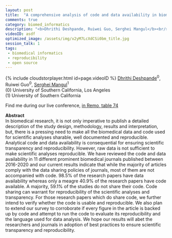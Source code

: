 ```yaml
---
layout: post
title:  "A comprehensive analysis of code and data availability in biomedical research"
comments: true
category: biomed_informatics
description: "<b>Dhrithi Deshpande, Ruiwei Guo, Serghei Mangul</b><br/>In biomedical research, it is not only imperative ..."
videoID: asdf
optimized_image: /assets/img/x2yM7LcXdCSi0bm_title.jpg
session_talk: 1
tags:
 - biomedical informatics
 - reproducibility
 - open source
---
```

{% include cloudstorplayer.html id=page.videoID %}
<u>Dhrithi Deshpande</u><sup>0</sup>, Ruiwei Guo<sup>0</sup>, [Serghei Mangul](http://sergheimangul.com)<sup>1</sup><br/>
\(0\) University of Southern California, Los Angeles<br/>
\(1\) University of Southern California

Find me during our live conference, [in Remo, table 74](https://remo.co)

<b>Abstract</b><br/>
In biomedical research, it is not only imperative to publish a detailed description of the study design, methodology, results and interpretation, but, there is a pressing need to make all the biomedical data and code used for scientific analyses sharable, well documented and reproducible. Analytical code and data availability is consequential for ensuring scientific transparency and reproducibility. However, raw data is not sufficient to make scientific analyses reproducible. We have reviewed the code and data availability in 11 different prominent biomedical journals published between 2016-2020 and our current results indicate that while the majority of articles comply with the data sharing policies of journals, most of them are not accompanied with code. 98.5% of the research papers have data availability whereas only a meagre 40.9% of the research papers have code available. A majority, 59.1% of the studies do not share their code. Code sharing can warrant for reproducibility of the scientific analyses and transparency. For those research papers which do share code, we further intend to verify whether the code is usable and reproducible. We also plan to extend our survey to corroborate if every figure in the article is backed up by code and attempt to run the code to evaluate its reproducibility and the language used for data analysis. We hope our results will abet the researchers and journals in adoption of best practices to ensure scientific transparency and reproducibility.
